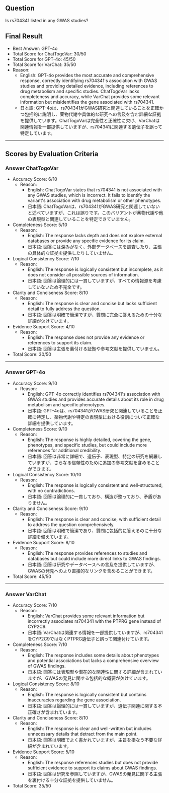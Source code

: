 ## Question

Is rs704341 listed in any GWAS studies?

## Final Result

- Best Answer: GPT-4o
- Total Score for ChatTogoVar: 30/50
- Total Score for GPT-4o: 45/50
- Total Score for VarChat: 35/50
- Reason:
  - English: GPT-4o provides the most accurate and comprehensive response, correctly identifying rs704341's association with GWAS studies and providing detailed evidence, including references to drug metabolism and specific studies. ChatTogoVar lacks completeness and accuracy, while VarChat provides some relevant information but misidentifies the gene associated with rs704341.
  - 日本語: GPT-4oは、rs704341がGWAS研究と関連していることを正確かつ包括的に説明し、薬物代謝や具体的な研究への言及を含む詳細な証拠を提供しています。ChatTogoVarは完全性と正確性に欠け、VarChatは関連情報を一部提供していますが、rs704341に関連する遺伝子を誤って特定しています。

---

## Scores by Evaluation Criteria

### Answer ChatTogoVar
- Accuracy Score: 6/10
  - Reason: 
    - English: ChatTogoVar states that rs704341 is not associated with any GWAS studies, which is incorrect. It fails to identify the variant's association with drug metabolism or other phenotypes.
    - 日本語: ChatTogoVarは、rs704341がGWAS研究と関連していないと述べていますが、これは誤りです。このバリアントが薬物代謝や他の表現型と関連していることを特定できていません。
- Completeness Score: 5/10
  - Reason: 
    - English: The response lacks depth and does not explore external databases or provide any specific evidence for its claim.
    - 日本語: 回答には深みがなく、外部データベースを調査したり、主張の具体的な証拠を提供したりしていません。
- Logical Consistency Score: 7/10
  - Reason: 
    - English: The response is logically consistent but incomplete, as it does not consider all possible sources of information.
    - 日本語: 回答は論理的には一貫していますが、すべての情報源を考慮していないため不完全です。
- Clarity and Conciseness Score: 8/10
  - Reason: 
    - English: The response is clear and concise but lacks sufficient detail to fully address the question.
    - 日本語: 回答は明確で簡潔ですが、質問に完全に答えるための十分な詳細が欠けています。
- Evidence Support Score: 4/10
  - Reason: 
    - English: The response does not provide any evidence or references to support its claim.
    - 日本語: 回答は主張を裏付ける証拠や参考文献を提供していません。
- Total Score: 30/50

---

### Answer GPT-4o
- Accuracy Score: 9/10
  - Reason: 
    - English: GPT-4o correctly identifies rs704341's association with GWAS studies and provides accurate details about its role in drug metabolism and specific phenotypes.
    - 日本語: GPT-4oは、rs704341がGWAS研究と関連していることを正確に特定し、薬物代謝や特定の表現型における役割について正確な詳細を提供しています。
- Completeness Score: 9/10
  - Reason: 
    - English: The response is highly detailed, covering the gene, phenotypes, and specific studies, but could include more references for additional credibility.
    - 日本語: 回答は非常に詳細で、遺伝子、表現型、特定の研究を網羅していますが、さらなる信頼性のために追加の参考文献を含めることができます。
- Logical Consistency Score: 10/10
  - Reason: 
    - English: The response is logically consistent and well-structured, with no contradictions.
    - 日本語: 回答は論理的に一貫しており、構造が整っており、矛盾がありません。
- Clarity and Conciseness Score: 9/10
  - Reason: 
    - English: The response is clear and concise, with sufficient detail to address the question comprehensively.
    - 日本語: 回答は明確で簡潔であり、質問に包括的に答えるのに十分な詳細を備えています。
- Evidence Support Score: 8/10
  - Reason: 
    - English: The response provides references to studies and databases but could include more direct links to GWAS findings.
    - 日本語: 回答は研究やデータベースへの言及を提供していますが、GWASの発見へのより直接的なリンクを含めることができます。
- Total Score: 45/50

---

### Answer VarChat
- Accuracy Score: 7/10
  - Reason: 
    - English: VarChat provides some relevant information but incorrectly associates rs704341 with the PTPRG gene instead of CYP2C9.
    - 日本語: VarChatは関連する情報を一部提供していますが、rs704341をCYP2C9ではなくPTPRG遺伝子と誤って関連付けています。
- Completeness Score: 7/10
  - Reason: 
    - English: The response includes some details about phenotypes and potential associations but lacks a comprehensive overview of GWAS findings.
    - 日本語: 回答には表現型や潜在的な関連性に関する詳細が含まれていますが、GWASの発見に関する包括的な概要が欠けています。
- Logical Consistency Score: 8/10
  - Reason: 
    - English: The response is logically consistent but contains inaccuracies regarding the gene association.
    - 日本語: 回答は論理的には一貫していますが、遺伝子関連に関する不正確さが含まれています。
- Clarity and Conciseness Score: 8/10
  - Reason: 
    - English: The response is clear and well-written but includes unnecessary details that detract from the main point.
    - 日本語: 回答は明確でよく書かれていますが、主旨を損なう不要な詳細が含まれています。
- Evidence Support Score: 5/10
  - Reason: 
    - English: The response references studies but does not provide sufficient evidence to support its claims about GWAS findings.
    - 日本語: 回答は研究を参照していますが、GWASの発見に関する主張を裏付ける十分な証拠を提供していません。
- Total Score: 35/50